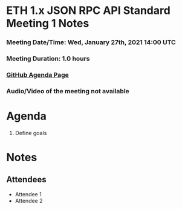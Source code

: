# ETH 1.x JSON RPC API Standard Meeting 1 Notes
### Meeting Date/Time: Wed, January 27th, 2021 14:00 UTC
### Meeting Duration: 1.0 hours
### [GitHub Agenda Page](<https://github.com/ethereum-oasis/eth1.x-JSON-RPC-API-standard/issues/1>)
### Audio/Video of the meeting not available

# Agenda
1. Define goals

# Notes

## Attendees
- Attendee 1
- Attendee 2

